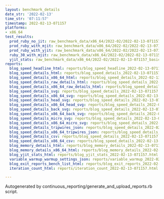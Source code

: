 ```yaml
---
layout: benchmark_details
date_str: '2022-02-13'
time_str: '07:11:57'
timestamp: 2022-02-13-071157
platforms:
- x86_64
test_results:
  prod_ruby_no_jit: raw_benchmark_data/x86_64/2022-02/2022-02-13-071157_basic_benchmark_prod_ruby_no_jit.json
  prod_ruby_with_mjit: raw_benchmark_data/x86_64/2022-02/2022-02-13-071157_basic_benchmark_prod_ruby_with_mjit.json
  prod_ruby_with_yjit: raw_benchmark_data/x86_64/2022-02/2022-02-13-071157_basic_benchmark_prod_ruby_with_yjit.json
  ruby_30_with_mjit: raw_benchmark_data/x86_64/2022-02/2022-02-13-071157_basic_benchmark_ruby_30_with_mjit.json
  yjit_stats: raw_benchmark_data/x86_64/2022-02/2022-02-13-071157_basic_benchmark_yjit_stats.json
reports:
  blog_speed_headline_html: reports/blog_speed_headline_2022-02-13-071157.html
  blog_speed_details_html: reports/blog_speed_details_2022-02-13-071157.html
  blog_speed_details_x86_64_html: reports/blog_speed_details_2022-02-13-071157.x86_64.html
  blog_speed_details_raw_details_html: reports/blog_speed_details_2022-02-13-071157.raw_details.html
  blog_speed_details_x86_64_raw_details_html: reports/blog_speed_details_2022-02-13-071157.x86_64.raw_details.html
  blog_speed_details_svg: reports/blog_speed_details_2022-02-13-071157.svg
  blog_speed_details_x86_64_svg: reports/blog_speed_details_2022-02-13-071157.x86_64.svg
  blog_speed_details_head_svg: reports/blog_speed_details_2022-02-13-071157.head.svg
  blog_speed_details_x86_64_head_svg: reports/blog_speed_details_2022-02-13-071157.x86_64.head.svg
  blog_speed_details_back_svg: reports/blog_speed_details_2022-02-13-071157.back.svg
  blog_speed_details_x86_64_back_svg: reports/blog_speed_details_2022-02-13-071157.x86_64.back.svg
  blog_speed_details_micro_svg: reports/blog_speed_details_2022-02-13-071157.micro.svg
  blog_speed_details_x86_64_micro_svg: reports/blog_speed_details_2022-02-13-071157.x86_64.micro.svg
  blog_speed_details_tripwires_json: reports/blog_speed_details_2022-02-13-071157.tripwires.json
  blog_speed_details_x86_64_tripwires_json: reports/blog_speed_details_2022-02-13-071157.x86_64.tripwires.json
  blog_speed_details_csv: reports/blog_speed_details_2022-02-13-071157.csv
  blog_speed_details_x86_64_csv: reports/blog_speed_details_2022-02-13-071157.x86_64.csv
  blog_memory_details_html: reports/blog_memory_details_2022-02-13-071157.html
  blog_memory_details_x86_64_html: reports/blog_memory_details_2022-02-13-071157.x86_64.html
  blog_yjit_stats_html: reports/blog_yjit_stats_2022-02-13-071157.html
  variable_warmup_warmup_settings_json: reports/variable_warmup_2022-02-13-071157.warmup_settings.json
  blog_exit_reports_bench_list_html: reports/blog_exit_reports_2022-02-13-071157.bench_list.html
  iteration_count_html: reports/iteration_count_2022-02-13-071157.html

---
```

Autogenerated by continuous_reporting/generate_and_upload_reports.rb script.
